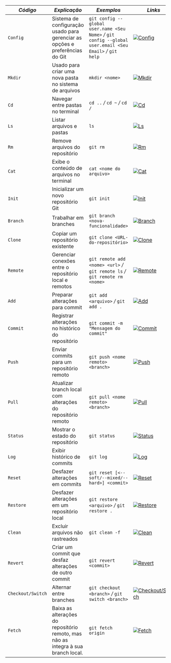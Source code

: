 |*Código*|*Explicação*|*Exemplos*|*Links*|
|---------|-------------|--------|-------|
|`Config`| Sistema de configuração usado para gerenciar as opções e preferências do Git| `git config --global user.name <Seu Nome>` */* `git config --global user.email <Seu Email>` */* `git help`|[![Config](https://img.shields.io/badge/Config-black?style=flat)](https://git-scm.com/docs/git-config)|
|`Mkdir`| Usado para criar uma nova pasta no sistema de arquivos |`mkdir <nome>`| [![Mkdir](https://img.shields.io/badge/Mkdir-black?style=flat)](https://learn.microsoft.com/pt-br/windows-server/administration/windows-commands/mkdir)|
|`Cd`| Navegar entre pastas no terminal|`cd ..` */* `cd ~` */* `cd /`|[![Cd](https://img.shields.io/badge/Cd-black?style=flat)](https://graphite.dev/guides/change-directories-git-bash-windows) |
|`Ls`| Listar arquivos e pastas| `ls`|[![Ls](https://img.shields.io/badge/Ls-black?style=flat)](https://git-scm.com/docs/git-ls-files)|
|`Rm`| Remove arquivos do repositório| `git rm`|[![Rm](https://img.shields.io/badge/Rm-black?style=flat)](https://git-scm.com/docs/git-rm)|
|`Cat`| Exibe o conteúdo de arquivos no terminal| `cat <nome do arquivo>`|[![Cat](https://img.shields.io/badge/Cat-black?style=flat)](https://git-scm.com/docs/git-cat-file/pt_BR)|
|`Init`| Inicializar um novo repositório Git| `git init`|[![Init](https://img.shields.io/badge/Init-black?style=flat)](https://git-scm.com/docs/git-init/pt_BR)|
|`Branch`| Trabalhar em branches| `git branch <nova-funcionalidade>`| [![Branch](https://img.shields.io/badge/Branch-black?style=flat)](https://git-scm.com/book/pt-br/v2/Branches-no-Git-Branches-em-poucas-palavras)|
|`Clone`| Copiar um repositório existente| `git clone <URL-do-repositório>`|[![Clone](https://img.shields.io/badge/Clone-black?style=flat)](https://git-scm.com/docs/git-clone)|
|`Remote`| Gerenciar conexões entre o repositório local e remotos| `git remote add <nome> <url>` */* `git remote ls` */* `git remote rm <nome>`|[![Remote](https://img.shields.io/badge/Remote-black?style=flat)](https://git-scm.com/docs/git-remote)|
|`Add`| Preparar alterações para commit| `git add <arquivo>` */* `git add .`|[![Add](https://img.shields.io/badge/Add-black?style=flat)](https://git-scm.com/docs/git-add/pt_BR)|
|`Commit`| Registrar alterações no histórico do repositório| `git commit -m "Mensagem do commit"`|[![Commit](https://img.shields.io/badge/Commit-black?style=flat)](https://git-scm.com/docs/git-commit)|
|`Push`| Enviar commits para um repositório remoto| `git push <nome remoto> <branch>`|[![Push](https://img.shields.io/badge/Push-black?style=flat)](https://git-scm.com/docs/git-push)|
|`Pull`| Atualizar branch local com alterações do repositório remoto| `git pull <nome remoto> <branch>`|[![Pull](https://img.shields.io/badge/Pull-black?style=flat)](https://git-scm.com/docs/git-pull)|
|`Status`| Mostrar o estado do repositório| `git status`|[![Status](https://img.shields.io/badge/Status-black?style=flat)](https://git-scm.com/docs/git-status)|
|`Log`| Exibir histórico de commits| `git log`|[![Log](https://img.shields.io/badge/Log-black?style=flat)](https://git-scm.com/docs/git-log)|
|`Reset`| Desfazer alterações em commits| `git reset [<--soft/--mixed/--hard>] <commit>`|[![Reset](https://img.shields.io/badge/Reset-black?style=flat)](https://git-scm.com/docs/git-reset)|
|`Restore`| Desfazer alterações em um repositório local| `git restore <arquivo>` */* `git restore .`|[![Restore](https://img.shields.io/badge/Restore-black?style=flat)](https://git-scm.com/docs/git-restore)|
|`Clean`| Excluir arquivos não rastreados| `git clean -f`|[![Clean](https://img.shields.io/badge/Clean-black?style=flat)](https://git-scm.com/docs/git-clean)|
|`Revert`| Criar um commit que desfaz alterações de outro commit| `git revert <commit>`|[![Revert](https://img.shields.io/badge/Revert-black?style=flat)](https://git-scm.com/docs/git-revert)|
|`Checkout/Switch`| Alternar entre branches| `git checkout <branch>` */* `git switch <branch>`|[![Checkout/Switch](https://img.shields.io/badge/Checkout%2FSwitch-black?style=flat)](https://git-scm.com/docs/git-checkout)|
|`Fetch`| Baixa as alterações do repositório remoto, mas não as integra à sua branch local.|`git fetch origin`|[![Fetch](https://img.shields.io/badge/Frtch-black?style=flat)](https://git-scm.com/docs/git-fetch)|
